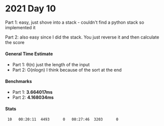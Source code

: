 # 2021 Day 10

Part 1: easy, just shove into a stack - couldn't find a python stack so implemented it

Part 2: also easy since I did the stack. You just reverse it and then calculate the score

#### General Time Estimate
- Part 1: θ(n) just the length of the input
- Part 2: O(nlogn) I think because of the sort at the end 

#### Benchmarks
- Part 1: **3.664017ms**
- Part 2: **4.168034ms**


#### Stats 
```
 10   00:20:11  4493      0   00:27:46  3203      0
```
